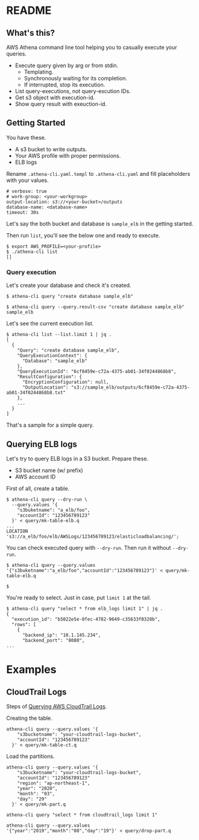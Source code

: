 # README
## What's this?
AWS Athena command line tool helping you to casually execute your queries.

* Execute query given by arg or from stdin.
  - Templating.
  - Synchronously waiting for its completion.
  - If interrupted, stop its execution.
* List query-executions, not query-excution IDs.
* Get s3 object with execution-id.
* Show query result with exeuction-id.

## Getting Started
You have these.
* A s3 bucket to write outputs.
* Your AWS profile with proper permissions.
* ELB logs

Rename `.athena-cli.yaml.templ` to `.athena-cli.yaml` and fill placeholders with your values.
```
# verbose: true
# work-group: <your-workgroup>
output-location: s3://<your-bucket>/outputs
database-name: <database-name>
timeout: 30s
```
Let's say the both bucket and database is `sample_elb` in the getting started.

Then run `list`, you'll see the below one and ready to execute.
```
$ export AWS_PROFILE=<your-profile>
$ ./athena-cli list
[]
```

### Query execution
Let's create your database and check it's created.
```
$ athena-cli query "create database sample_elb"

$ athena-cli query --query.result-csv "create database sample_elb"
sample_elb
```

Let's see the current execution list.
```
$ athena-cli list --list.limit 1 | jq .
[
  {
    "Query": "create database sample_elb",
    "QueryExecutionContext": {
      "Database": "sample_elb"
    },
    "QueryExecutionId": "6cf8459e-c72a-4375-ab01-34f0244868b8",
    "ResultConfiguration": {
      "EncryptionConfiguration": null,
      "OutputLocation": "s3://sample_elb/outputs/6cf8459e-c72a-4375-ab01-34f0244868b8.txt"
    },
    ...
  }
]
```

That's a sample for a simple query.


## Querying ELB logs
Let's try to query ELB logs in a S3 bucket. Prepare these.
- S3 bucket name (w/ prefix)
- AWS account ID

First of all, create a table.
```
$ athena-cli query --dry-run \
  --query.values '{
    "s3buketname": "a_elb/foo",
    "accountId": "123456789123"
  }' < query/mk-table-elb.q
...
LOCATION 's3://a_elb/foo/elb/AWSLogs/123456789123/elasticloadbalancing/';
```

You can check executed query with `--dry-run`.
Then run it without `--dry-run`.
```
$ athena-cli query --query.values '{"s3buketname":"a_elb/foo","accountId":"123456789123"}' < query/mk-table-elb.q

$
```

You're ready to select. Just in case, put `limit 1` at the tail.
```
$ athena-cli query "select * from elb_logs limit 1" | jq .
{
  "execution_id": "b5022e5e-0fec-4782-9649-c35633f0328b",
  "rows": [
    {
      "backend_ip": "10.1.145.234",
      "backend_port": "8080",
...
```

# Examples
## CloudTrail Logs
Steps of [Querying AWS CloudTrail Logs](https://docs.aws.amazon.com/athena/latest/ug/cloudtrail-logs.html).

Creating the table.
```
athena-cli query --query.values '{
    "s3bucketname": "your-cloudtrail-logs-bucket",
    "accountId": "123456789123"
  }' < query/mk-table-ct.q
```

Load the partitions.
```
athena-cli query --query.values '{
    "s3bucketname": "your-cloudtrail-logs-bucket",
    "accountId": "123456789123"
    "region": "ap-northeast-1",
    "year": "2020",
    "month": "03",
    "day": "29"
  }' < query/mk-part.q
```

```
athena-cli query "select * from cloudtrail_logs limit 1"
```

```
athena-cli query --query.values '{"year":"2019","month":"08","day":"19"}' < query/drop-part.q
```
